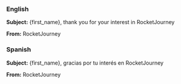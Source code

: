 ### English

**Subject:** {first_name}, thank you for your interest in RocketJourney

**From:** RocketJourney

### Spanish

**Subject:** {first_name}, gracias por tu interés en RocketJourney

**From:** RocketJourney
